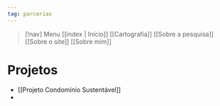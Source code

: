 ```yaml
---
tag: parcerias
---
```

> [!nav]  Menu
> [[index | Início]] [[Cartografia]] [[Sobre a pesquisa]]  [[Sobre o site]] [[Sobre mim]]
# Projetos

- [[Projeto Condomínio Sustentável]]
- 